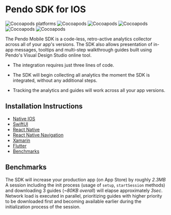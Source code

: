 # Pendo SDK for IOS 
![Cocoapods platforms](https://img.shields.io/cocoapods/p/Pendo)
![Cocoapods](https://img.shields.io/cocoapods/v/Pendo)
![Cocoapods](https://img.shields.io/badge/cocoapods-compatibale-brightgreen)
![Cocoapods](https://img.shields.io/badge/xcframework-compatibale-brightgreen)
![Cocoapods](https://img.shields.io/badge/manual%20integration-compatibale-brightgreen)
![Cocoapods](https://img.shields.io/cocoapods/l/Pendo)

The Pendo Mobile SDK is a code-less, retro-active analytics collector across all of your app's versions. The SDK also allows presentation of in-app messages, tooltips and multi-step walkthrough guides built using Pendo's Visual Design Studio online tool.

* The integration requires just three lines of code.

* The SDK will begin collecting all analytics the moment the SDK is integrated, without any additional steps.

* Tracking the analytics and guides will work across all your app versions.

## Installation Instructions 
- [Native IOS](/pnddocs/native.md)
- [SwiftUI](/pnddocs/swiftui.md)
- [React Native](/pnddocs/react_native.md)
- [React Native Navigation](/pnddocs/react_native_navigation.md)
- [Xamarin](/pnddocs/xamarin.md)
- [Flutter](/pnddocs/flutter.md)
- [Benchmarks](#benchmarks_anchor)


## Benchmarks
The SDK will increase your production app (on App Store) by roughly _2.3MB_<br>
A session including the init process (usage of `setup`, `startSession` methods) and downloading 3 guides (_~80KB overall_) will elapse approximately _3sec_.<br>
Network load is executed in parallel, prioritizing guides with higher priority to be downloaded first and becoming available earlier during the initialization process of the session.
